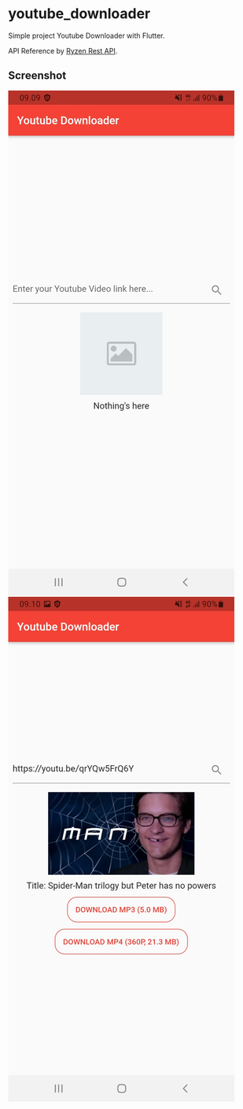 # youtube_downloader

Simple project Youtube Downloader with Flutter.

API Reference by [Ryzen Rest API](https://api.ryzendesu.vip/).

## Screenshot

![Screenshot showing main UI](assets/images/Screenshot_20220409-090926.jpg)
![Screenshot showing download screen](assets/images/Screenshot_20220409-091052.jpg)

